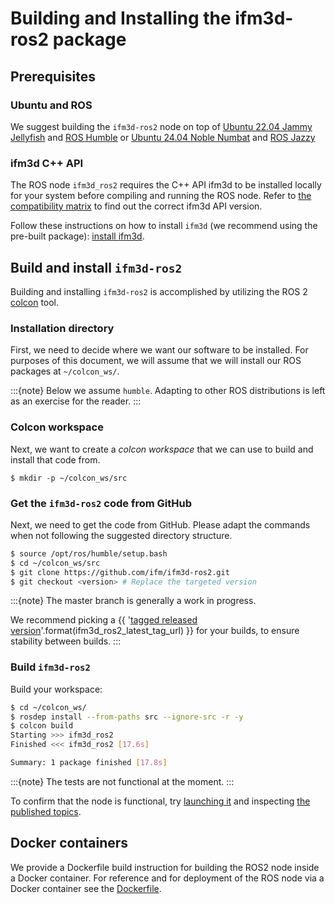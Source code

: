 # Building and Installing the ifm3d-ros2 package

## Prerequisites

### Ubuntu and ROS
We suggest building the `ifm3d-ros2` node on top of [Ubuntu 22.04 Jammy Jellyfish](https://releases.ubuntu.com/jammy/) and [ROS Humble](https://docs.ros.org/en/humble/index.html) or
[Ubuntu 24.04 Noble Numbat](https://releases.ubuntu.com/noble/) and [ROS Jazzy](https://docs.ros.org/en/jazzy/index.html)

### ifm3d C++ API
The ROS node `ifm3d_ros2` requires the C++ API ifm3d to be installed locally for your system before compiling and running the ROS node.
Refer to [the compatibility matrix](../README.md) to find out the correct ifm3d API version.

Follow these instructions on how to install `ifm3d` (we recommend using the pre-built package): [install ifm3d](https://api.ifm3d.com/stable/content/installation_instructions/install_linux_binary.html).

## Build and install `ifm3d-ros2`

Building and installing `ifm3d-ros2` is accomplished by utilizing the ROS 2 [colcon](https://colcon.readthedocs.io/en/released/) tool.

### Installation directory
First, we need to decide where we want our software to be installed. 
For purposes of this document, we will assume that we will install our ROS packages at `~/colcon_ws/`.

:::{note}
Below we assume `humble`. Adapting to other ROS distributions is left as an exercise for the reader.
:::

### Colcon workspace
Next, we want to create a _colcon workspace_ that we can use to build and install that code from.

```
$ mkdir -p ~/colcon_ws/src
```

### Get the `ifm3d-ros2` code from GitHub

Next, we need to get the code from GitHub. Please adapt the commands when not following the suggested directory structure.

```bash
$ source /opt/ros/humble/setup.bash
$ cd ~/colcon_ws/src
$ git clone https://github.com/ifm/ifm3d-ros2.git
$ git checkout <version> # Replace the targeted version
```

:::{note}
The master branch is generally a work in progress.

We recommend picking a {{ '[tagged released version]({})'.format(ifm3d_ros2_latest_tag_url) }} for your builds, to ensure stability between builds.
:::

### Build `ifm3d-ros2`
Build your workspace:

```bash
$ cd ~/colcon_ws/
$ rosdep install --from-paths src --ignore-src -r -y
$ colcon build
Starting >>> ifm3d_ros2
Finished <<< ifm3d_ros2 [17.6s]

Summary: 1 package finished [17.8s]
```

:::{note}
The tests are not functional at the moment.
:::

To confirm that the node is functional, try [launching it](camera_node/launch.md) and inspecting [the published topics](camera_node/topics.md).


## Docker containers
We provide a Dockerfile build instruction for building the ROS2 node inside a Docker container.
For reference and for deployment of the ROS node via a Docker container see the [Dockerfile](../Dockerfile).
